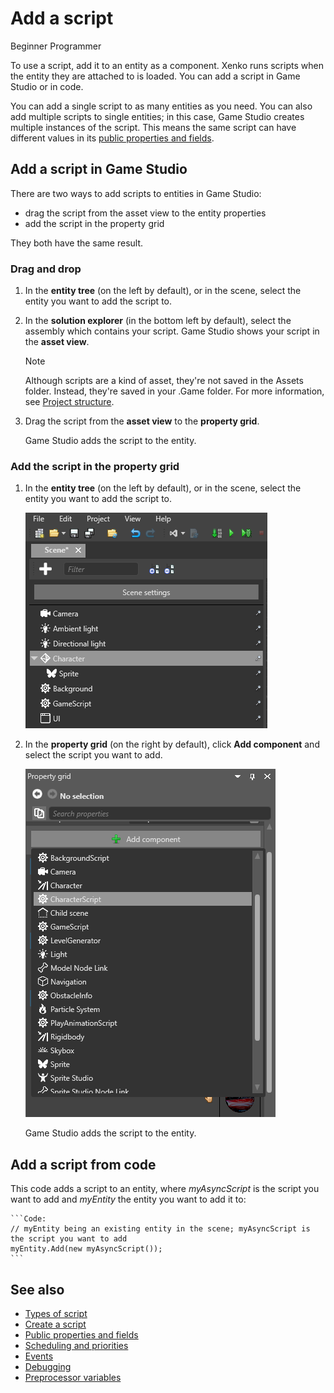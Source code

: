# Add a script

<span class="label label-doc-level">Beginner</span>
<span class="label label-doc-audience">Programmer</span>

To use a script, add it to an entity as a component. Xenko runs scripts when the entity they are attached to is loaded. You can add a script in Game Studio or in code.

You can add a single script to as many entities as you need. You can also add multiple scripts to single entities; in this case, Game Studio creates multiple instances of the script. This means the same script can have different values in its [public properties and fields](public-properties-and-fields.md).

## Add a script in Game Studio

There are two ways to add scripts to entities in Game Studio: 

* drag the script from the asset view to the entity properties
* add the script in the property grid

They both have the same result.

### Drag and drop

1. In the **entity tree** (on the left by default), or in the scene, select the entity you want to add the script to.

2. In the **solution explorer** (in the bottom left by default), select the assembly which contains your script. Game Studio shows your script in the **asset view**.

    >[!Note]
    > Although scripts are a kind of asset, they're not saved in the Assets folder. Instead, they're saved in your .Game folder. For more information, see [Project structure](../files-and-folders/project-structure.md).

3. Drag the script from the **asset view** to the **property grid**.
   
   Game Studio adds the script to the entity.

### Add the script in the property grid

1. In the **entity tree** (on the left by default), or in the scene, select the entity you want to add the script to.

    ![Select an entity](media/select-entity.png)

2. In the **property grid** (on the right by default), click **Add component** and select the script you want to add.

    ![Add script component](media/add-script-component.png)

    Game Studio adds the script to the entity.

## Add a script from code

This code adds a script to an entity, where *myAsyncScript* is the script you want to add and *myEntity* the entity you want to add it to:

    ```Code: 
    // myEntity being an existing entity in the scene; myAsyncScript is the script you want to add
    myEntity.Add(new myAsyncScript());
    ``` 

## See also

* [Types of script](types-of-script.md)
* [Create a script](create-a-script.md)
* [Public properties and fields](public-properties-and-fields.md)
* [Scheduling and priorities](scheduling-and-priorities.md)
* [Events](events.md)
* [Debugging](debugging.md)
* [Preprocessor variables](preprocessor-variables.md)